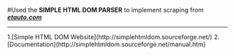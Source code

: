 #Used the **SIMPLE HTML DOM PARSER** to implement scraping from **[*etauto.com*](http://etauto.com/)**  <br>
<hr />
1.[Simple HTML DOM Website](http://simplehtmldom.sourceforge.net/)
2.[Documentation](http://simplehtmldom.sourceforge.net/manual.htm)

